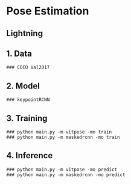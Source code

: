 # Pose Estimation 
## Lightning

## 1. Data
    ### COCO Val2017

## 2. Model
    ### keypointRCNN

## 3. Training
    ### python main.py -m vitpose -mo train
    ### python main.py -m maskedrcnn -mo train

## 4. Inference
    ### python main.py -m vitpose -mo predict
    ### python main.py -m maskedrcnn -mo predict